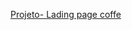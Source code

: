 
<a href="https://kysas1.github.io/HTML-CSS
/Landing-page-Cyber-Caf--main/" target="_blank">Projeto- Lading page coffe</a>
